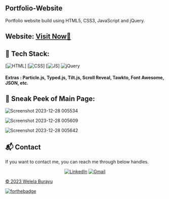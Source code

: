 ## Portfolio-Website


Portfolio website build using HTML5, CSS3, JavaScript and jQuery.

<h2> Website: 
<a href="https://wburayu.github.io/Portfolio/" target="_blank">Visit Now🚀</a>
</h2> 

## 📌 Tech Stack:
[![HTML](https://img.shields.io/badge/html5%20-%23E34F26.svg?&style=for-the-badge&logo=html5&logoColor=white)]
[![CSS](https://img.shields.io/badge/css3%20-%231572B6.svg?&style=for-the-badge&logo=css3&logoColor=white)]
[![JS](https://img.shields.io/badge/javascript%20-%23323330.svg?&style=for-the-badge&logo=javascript&logoColor=%23F7DF1E)]
<img alt="jQuery" src="https://img.shields.io/badge/jquery-%230769AD.svg?style=for-the-badge&logo=jquery&logoColor=white"/>

#### Extras : Particle.js, Typed.js, Tilt.js, Scroll Reveal, Tawkto, Font Awesome, JSON, etc.

## 📌 Sneak Peek of Main Page:
![Screenshot 2023-12-28 005534](https://github.com/wburayu/Portfolio/assets/92478988/5761b570-6da5-496a-822d-c689e81bd327)

![Screenshot 2023-12-28 005609](https://github.com/wburayu/Portfolio/assets/92478988/f26f3d7e-940c-4d1c-83da-cf48cea2fa51)


![Screenshot 2023-12-28 005642](https://github.com/wburayu/Portfolio/assets/92478988/e9c1aa93-98f2-4a42-856f-73cea5bce414)

<h2>📬 Contact</h2>

If you want to contact me, you can reach me through below handles.

<div align="center">

<a  href="https://www.linkedin.com/in/welelaburayu/" target="_blank"><img alt="LinkedIn" src="https://img.shields.io/badge/linkedin%20-%230077B5.svg?&style=for-the-badge&logo=linkedin&logoColor=white" /></a>
<a href="mailto:welelaburayu3068@gmail.com"><img  alt="Gmail" src="https://img.shields.io/badge/Gmail-D14836?style=for-the-badge&logo=gmail&logoColor=white" />

</div>

© 2023 Welela Burayu


[![forthebadge](https://forthebadge.com/images/badges/built-with-love.svg)](https://forthebadge.com)
